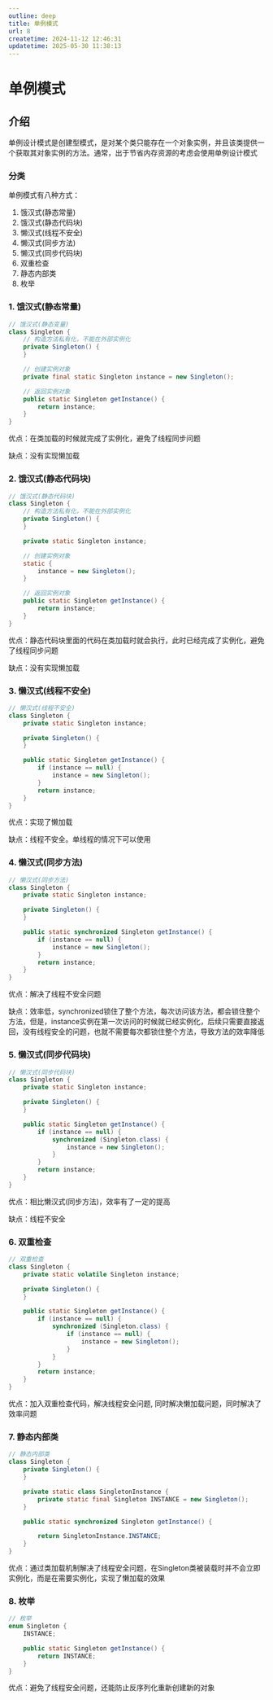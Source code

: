 ```yaml
---
outline: deep
title: 单例模式
url: 8
createtime: 2024-11-12 12:46:31
updatetime: 2025-05-30 11:38:13
---
```


# 单例模式

## 介绍

单例设计模式是创建型模式，是对某个类只能存在一个对象实例，并且该类提供一个获取其对象实例的方法。通常，出于节省内存资源的考虑会使用单例设计模式

### 分类

单例模式有八种方式：
1. 饿汉式(静态常量)
2. 饿汉式(静态代码块)
3. 懒汉式(线程不安全)
4. 懒汉式(同步方法)
5. 懒汉式(同步代码块)
6. 双重检查
7. 静态内部类
8. 枚举

### 1. 饿汉式(静态常量)

```java
// 饿汉式(静态变量)
class Singleton {
    // 构造方法私有化，不能在外部实例化
    private Singleton() {
    }

    // 创建实例对象
    private final static Singleton instance = new Singleton();

    // 返回实例对象
    public static Singleton getInstance() {
        return instance;
    }
}
``` 

优点：在类加载的时候就完成了实例化，避免了线程同步问题

缺点：没有实现懒加载


### 2. 饿汉式(静态代码块)

```java
// 饿汉式(静态代码块)
class Singleton {
    // 构造方法私有化，不能在外部实例化
    private Singleton() {
    }

    private static Singleton instance;

    // 创建实例对象
    static {
        instance = new Singleton();
    }

    // 返回实例对象
    public static Singleton getInstance() {
        return instance;
    }
}
```

优点：静态代码块里面的代码在类加载时就会执行，此时已经完成了实例化，避免了线程同步问题

缺点：没有实现懒加载


### 3. 懒汉式(线程不安全)

```java
// 懒汉式(线程不安全)
class Singleton {
    private static Singleton instance;

    private Singleton() {
    }

    public static Singleton getInstance() {
        if (instance == null) {
            instance = new Singleton();
        }
        return instance;
    }
}
```

优点：实现了懒加载

缺点：线程不安全。单线程的情况下可以使用


### 4. 懒汉式(同步方法)

```java
// 懒汉式(同步方法)
class Singleton {
	private static Singleton instance;

	private Singleton() {
	}

	public static synchronized Singleton getInstance() {
		if (instance == null) {
			instance = new Singleton();
		}
		return instance;
	}
}
```

优点：解决了线程不安全问题

缺点：效率低，synchronized锁住了整个方法，每次访问该方法，都会锁住整个方法，但是，instance实例在第一次访问的时候就已经实例化，后续只需要直接返回，没有线程安全的问题，也就不需要每次都锁住整个方法，导致方法的效率降低


### 5. 懒汉式(同步代码块)

```java
// 懒汉式(同步代码块)
class Singleton {
    private static Singleton instance;

    private Singleton() {
    }

    public static Singleton getInstance() {
        if (instance == null) {
            synchronized (Singleton.class) {
                instance = new Singleton();
            }
        }
        return instance;
    }
}
```

优点：相比懒汉式(同步方法)，效率有了一定的提高

缺点：线程不安全


### 6. 双重检查

```java
// 双重检查
class Singleton {
	private static volatile Singleton instance;

	private Singleton() {
	}

	public static Singleton getInstance() {
		if (instance == null) {
			synchronized (Singleton.class) {
				if (instance == null) {
					instance = new Singleton();
				}
			}
		}
		return instance;
	}
}
```

优点：加入双重检查代码，解决线程安全问题, 同时解决懒加载问题，同时解决了效率问题


### 7. 静态内部类

```java
// 静态内部类
class Singleton {
	private Singleton() {
	}

	private static class SingletonInstance {
		private static final Singleton INSTANCE = new Singleton();
	}

	public static synchronized Singleton getInstance() {

		return SingletonInstance.INSTANCE;
	}
}
```

优点：通过类加载机制解决了线程安全问题，在Singleton类被装载时并不会立即实例化，而是在需要实例化，实现了懒加载的效果


### 8. 枚举

```java
// 枚举
enum Singleton {
	INSTANCE;

	public static Singleton getInstance() {
		return INSTANCE;
	}
}
```

优点：避免了线程安全问题，还能防止反序列化重新创建新的对象
